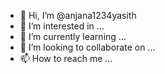 - 👋 Hi, I’m @anjana1234yasith
- 👀 I’m interested in ...
- 🌱 I’m currently learning ...
- 💞️ I’m looking to collaborate on ...
- 📫 How to reach me ...

<!---
anjana1234yasith/anjana1234yasith is a ✨ special ✨ repository because its `README.md` (this file) appears on your GitHub profile.
You can click the Preview link to take a look at your changes.
--->
